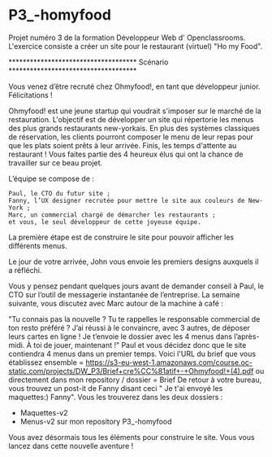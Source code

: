 # P3_-homyfood
Projet numéro 3 de la  formation  Développeur  Web  d' Openclassrooms.
L'exercice consiste a créer un site  pour  le  restaurant  (virtuel) "Ho my  Food".

************************************   Scénario   ************************************

Vous venez d’être recruté chez Ohmyfood!, en tant que développeur junior. Félicitations !

Ohmyfood! est une jeune startup qui voudrait s'imposer sur le marché de la restauration. 
L'objectif est de développer un site qui répertorie les menus des plus grands restaurants new-yorkais. 
En plus des systèmes classiques de réservation, les clients pourront composer le menu de leur repas pour que les plats soient prêts à leur arrivée. 
Finis, les temps d'attente au restaurant !
Vous faites partie des 4 heureux élus qui ont la chance de travailler sur ce beau projet.

L’équipe se compose de :

    Paul, le CTO du futur site ;
    Fanny, l’UX designer recrutée pour mettre le site aux couleurs de New-York ;
    Marc, un commercial chargé de démarcher les restaurants ;
    et vous, le seul développeur de cette joyeuse équipe.

La première étape est de construire le site pour pouvoir afficher les différents menus. 

Le jour de votre arrivée, John vous envoie les premiers designs auxquels il a réfléchi. 

Vous y pensez pendant quelques jours avant de demander conseil à Paul, le CTO sur l’outil de messagerie instantanée de l’entreprise.
La semaine suivante, vous discutez avec Marc autour de la machine à café : 

"Tu connais pas la nouvelle ? Tu te rappelles le responsable commercial de ton resto préféré ? 
J’ai réussi à le convaincre, avec 3 autres, de déposer leurs cartes en ligne ! 
Je t’envoie le dossier avec les 4 menus dans l’après-midi. À toi de jouer, maintenant !"
Paul et vous décidez donc que le site contiendra 4 menus dans un premier temps.
Voici  l'URL du  brief que  vous  établissez ensemble = https://s3-eu-west-1.amazonaws.com/course.oc-static.com/projects/DW_P3/Brief+cre%CC%81atif+-+Ohmyfood!+(4).pdf
ou  directement  dans  mon repository / dossier = Brief
De retour à votre bureau, vous trouvez un post-it de Fanny disant  ceci " Je t'ai envoyé les maquettes:) Fanny".
Vous les trouverez dans  les deux dossiers :
- Maquettes-v2
- Menus-v2
sur  mon repository P3_-homyfood

Vous avez désormais tous les éléments pour construire le site. Vous vous lancez dans cette nouvelle aventure !
